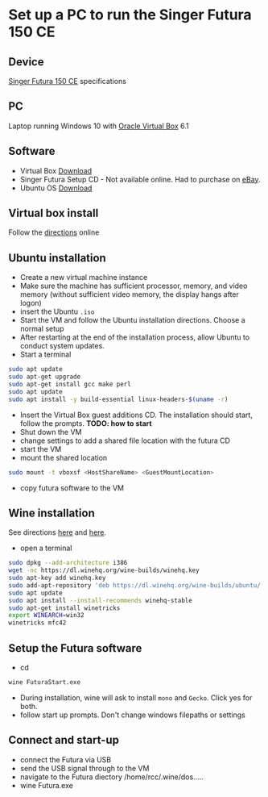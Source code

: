 # Set up a PC to run the Singer Futura 150 CE

## Device

[Singer Futura 150 CE](http://futura-support.com/products/ce-150) specifications

## PC

Laptop running Windows 10 with [Oracle Virtual Box](https://www.virtualbox.org/) 6.1

## Software

- Virtual Box [Download](https://download.virtualbox.org/virtualbox/6.1.14/VirtualBox-6.1.14-140239-Win.exe)
- Singer Futura Setup CD - Not available online.  Had to purchase on [eBay](https://www.ebay.com/).  
- Ubuntu OS [Download](https://ubuntu.com/download/desktop)

## Virtual box install

Follow the [directions](https://www.virtualbox.org/manual/ch02.html) online

## Ubuntu installation

- Create a new virtual machine instance
- Make sure the machine has sufficient processor, memory, and video memory (without sufficient video memory, the display hangs after logon)
- insert the Ubuntu `.iso`
- Start the VM and follow the Ubuntu installation directions.  Choose a normal setup
- After restarting at the end of the installation process, allow Ubuntu to conduct system updates.
- Start a terminal

```bash
sudo apt update
sudo apt-get upgrade
sudo apt-get install gcc make perl
sudo apt update
sudo apt install -y build-essential linux-headers-$(uname -r)
```

- Insert the Virtual Box guest additions CD.  The installation should start, follow the prompts.  **TODO:  how to start**
- Shut down the VM
- change settings to add a shared file location with the futura CD
- start the VM
- mount the shared location

```bash
sudo mount -t vboxsf <HostShareName> <GuestMountLocation>
```

- copy futura software to the VM

## Wine installation

See directions [here](https://wiki.winehq.org/Ubuntu) and [here](https://askubuntu.com/questions/169218/winetricks-cant-install-mfc42).

- open a terminal

```bash
sudo dpkg --add-architecture i386 
wget -nc https://dl.winehq.org/wine-builds/winehq.key
sudo apt-key add winehq.key
sudo add-apt-repository 'deb https://dl.winehq.org/wine-builds/ubuntu/ focal main'
sudo apt update
sudo apt install --install-recommends winehq-stable
sudo apt-get install winetricks
export WINEARCH=win32
winetricks mfc42
```

## Setup the Futura software

- cd <location of futura startup CD>

```bash
wine FuturaStart.exe
```

- During installation, wine will ask to install `mono` and `Gecko`.  Click yes for both.
- follow start up prompts.  Don't change windows filepaths or settings

## Connect and start-up

- connect the Futura via USB
- send the USB signal through to the VM
- navigate to the Futura diectory /home/rcc/.wine/dos.....
- wine Futura.exe

